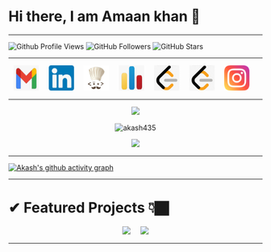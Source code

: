 # Hi there, I am Amaan khan 👋

****
![Github Profile Views](https://komarev.com/ghpvc/?username=khan2810&color=00FF00) 
![GitHub Followers](https://img.shields.io/github/followers/khan2810?label=Followers&color=00FF00)
![GitHub Stars](https://img.shields.io/github/stars/khan2810?label=Stars&color=00FF00)
****
 
<p align="center">
  <a href="mailto:amaanrafiquekhan@gmail.com" target="_blank"><img height = 50 width = 50 src="images/mail1.jpeg" /></a>&nbsp;&nbsp;&nbsp;&nbsp;
  <a href="https://www.linkedin.com/in/amaan-khan-b775a221a/" target="_blank"><img height = 50 width = 50 src="images/linkedin.jpeg" /></a>&nbsp;&nbsp;&nbsp;&nbsp;
  <!-- <a href="https://www.hackerrank.com/aakashrajak02" target="_blank"><img height = 50 width = 50 src="images/hackerrank1.jpeg" /></a>&nbsp;&nbsp;&nbsp;&nbsp; -->
  <a href="https://www.codechef.com/users/khan8446" target="_blank"><img height = 50 width = 50 src="images/codechef1.jpeg" /></a>&nbsp;&nbsp;&nbsp;&nbsp;
  <a href="https://codeforces.com/profile/khan2810" target="_blank"><img height = 50 width = 50 src="images/codeforces1.jpeg" /></a>&nbsp;&nbsp;&nbsp;&nbsp;
  <a href="https://leetcode.com/khan2810/" target="_blank"><img height = 50 width = 50 src="images/leetcode.jpeg" /></a>&nbsp;&nbsp;&nbsp;&nbsp;
  <a href="https://www.facebook.com/profile.php?id=100014950783531" target="_blank"><img height = 50 width = 50 src="images/leetcode.jpeg" /></a>&nbsp;&nbsp;&nbsp;&nbsp;
  <a href="https://www.instagram.com/khan_unofficial/" target="_blank"><img height = 50 width = 50 src="images/instagram.png" /></a>&nbsp;&nbsp;&nbsp;&nbsp;
  <!-- <a href="https://twitter.com/akash_ramanand" target="_blank"><img height = 50 width = 50 src="images/twitter1.jpeg" /></a>&nbsp;&nbsp;&nbsp;&nbsp; -->
</p>

****

<!---

**akash435/akash435** is a ✨ _special_ ✨ repository because its `README.md` (this file) appears on your GitHub profile.
Here are some ideas to get you started:

### How to reach me  : **aakashrajak02@gmail.com** | **435_bt19@iitkalyani.ac.in**

✔ LinkedIn : [akash435](https://www.linkedin.com/in/akash-rajak-akash435)<br />
✔ Codechef : [akash435](https://www.codechef.com/users/akash435)<br />
✔ Codeforces : [aakashrajak02](https://codeforces.com/profile/aakashrajak02)<br />
✔ Leetcode : [akash435](https://leetcode.com/akash435/)<br />
✔ Hackerrank : [aakashrajak02](https://www.hackerrank.com/aakashrajak02)<br />
✔ Twitter : [akash_ramanand](https://twitter.com/akash_ramanand)<br />
✔ Facebook : [akash.rajak.58173](https://www.facebook.com/aakash.rajak.58173)<br />
****

- 🔭 I’m currently working on ...
- 🌱 I’m currently learning ...
- 👯 I’m looking to collaborate on ...
- 🤔 I’m looking for help with ...
- 💬 Ask me about ...
- 📫 How to reach me: ...
- 😄 Pronouns: ...
- ⚡ Fun fact: ...
<img src = "https://github-readme-stats.vercel.app/api/pin/?username=akash435&repo=Unscramble-Word-Game-App&&show_icons=true&bg_color=c0c0c0&text_color=800080&title_color=000000">

<img align = "right" src="https://github-readme-stats.vercel.app/api/top-langs?username=akash435&show_icons=true&locale=en&layout=compact&title_color=00FF00&icon_color=00FF00&text_color=FFFF00&bg_color=000000" alt="akash435" />

[![Top Langs](https://github-readme-stats.vercel.app/api/top-langs/?username=akash435&langs_count=7&exclude_repo=android_device_xiaomi_onclite,device_xiaomi_onclite,android_kernel_xiaomi_onclite,android_vendor_xiaomi_onclite&hide=Smali,Shell)](https://github.com/akash435)

[![HitCount](http://hits.dwyl.com/akash435/akash435.svg)](http://hits.dwyl.com/akash435/akash435)
<img src="https://komarev.com/ghpvc/?username=akash435&label=Profile%20views&color=00FF00&style=flat" alt="akash435" />
![GitHub followers](https://img.shields.io/github/followers/akash435?label=Followers&color=00FF00)

[![GitHub stats](https://github-readme-stats.vercel.app/api?username=akash435&&show_icons=true&title_color=00FF00&icon_color=00FF00&text_color=FFFF00&bg_color=000000)](https://github.com/anuraghazra/github-readme-stats&count_private=true&border_radius=50)

[![Top Langs](https://github-readme-stats.vercel.app/api/top-langs/?username=akash435&&show_icons=true&title_color=00FF00&icon_color=00FF00&text_color=FFFF00&bg_color=000000&langs_count=10&align=right)](https://github.com/anuraghazra/github-readme-stats)

[![GitHub Streak](https://github-readme-streak-stats.herokuapp.com/?user=akash435&theme=chartreuse-dark)](https://git.io/streak-stats)

<img align = "left" height = 250 width = 450 src = "https://github-readme-stats.vercel.app/api?username=akash435&&show_icons=true&title_color=00FF00&icon_color=00FF00&text_color=FFFF00&bg_color=000000">

<img align = "right" src="https://github-readme-stats.vercel.app/api/top-langs/?username=akash435&langs_count=10&exclude_repo=android_device_xiaomi_onclite,device_xiaomi_onclite,android_kernel_xiaomi_onclite,android_vendor_xiaomi_onclite&hide=Smali,Shell&show_icons=true&locale=en&layout=compact&title_color=00FF00&icon_color=00FF00&text_color=FFFF00&bg_color=000000" alt="akash435" />

![ReadMe Card](https://github-readme-stats.vercel.app/api/pin/?username=akash435&repo=Cave-Man-Game&&show_icons=true&title_color=00FF00&icon_color=00FF00&text_color=FFFF00&bg_color=000000)

![ReadMe Card](https://github-readme-stats.vercel.app/api/pin/?username=akash435&repo=Resume&&show_icons=true&title_color=00FF00&icon_color=00FF00&text_color=FFFF00&bg_color=000000)
Password-Strength-Predictor
-->

<p align="center">
  <img width = 750 src = "https://github-readme-stats.vercel.app/api?username=akash435&&show_icons=true&title_color=00FF00&icon_color=00FF00&text_color=FFFF00&bg_color=000000">
</p>

<p align="center">
  <img width = 750 src="https://github-readme-stats.vercel.app/api/top-langs/?username=akash435&langs_count=30&exclude_repo=android_device_xiaomi_onclite,device_xiaomi_onclite,android_kernel_xiaomi_onclite,android_vendor_xiaomi_onclite&hide=Smali,Shell&show_icons=true&locale=en&layout=compact&title_color=00FF00&icon_color=00FF00&text_color=FFFF00&bg_color=000000" alt="akash435" />

<p align = "center">
  <img width = 750 src="https://github-readme-streak-stats.herokuapp.com/?user=akash435&theme=chartreuse-dark" />
</p>

****

[![Akash's github activity graph](https://activity-graph.herokuapp.com/graph?username=akash435&bg_color=000000&color=00FF00&line=FFFF00&point=964B00&area=true&hide_border=false)](https://github.com/akash435?tab=repositories)

****

<h1>✔ Featured Projects 👇🏿 </h1>

<p align = "center">
  <img  src="https://github-readme-stats.vercel.app/api/pin/?username=akash435&repo=CaveMan-The_Saviour&title_color=00FF00&icon_color=00FF00&text_color=FFFF00&bg_color=000000" />&nbsp;&nbsp;&nbsp;&nbsp;
  <img  src="https://github-readme-stats.vercel.app/api/pin/?username=akash435&repo=Password-Strength-Predictor&title_color=00FF00&icon_color=00FF00&text_color=FFFF00&bg_color=000000"  />
</p>

****

